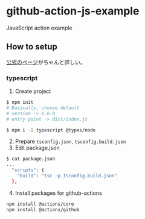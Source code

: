 # github-action-js-example

JavaScript action example

## How to setup

[公式のページ](https://docs.github.com/ja/actions/creating-actions/creating-a-javascript-action)がちゃんと詳しい。

### typescript

1. Create project

```sh
$ npm init
# Basically, choose default
# version -> 0.0.0
# entry point -> dist/index.js

$ npm i -D typescript @types/node
```

2. Prepare `tsconfig.json`, `tsconfig.build.json`
3. Edit package.json

```sh
$ cat package.json
...
  "scripts": {
    "build": "tsc -p tsconfig.build.json"
  },
```

4. Install packages for github-actions

```sh
npm install @actions/core
npm install @actions/github
```
